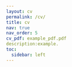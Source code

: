 ```yaml
---
layout: cv
permalink: /cv/
title: cv
nav: true
nav_order: 5
cv_pdf: example_pdf.pdf
description:example.
toc:
  sidebar: left
---
```

